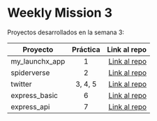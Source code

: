 # Weekly Mission 3

Proyectos desarrollados en la semana 3:

| Proyecto | Práctica | Link al repo |
| ------------- |:-------------:| -----:|
|my_launchx_app|1|[Link al repo](https://github.com/MiguelARojas/my_launchx_app)
|spiderverse|2|[Link al repo](https://github.com/LaunchX-InnovaccionVirtual/MissionNodeJS)
|twitter|3, 4, 5|[Link al repo](https://github.com/LaunchX-InnovaccionVirtual/MissionNodeJS)
|express_basic|6|[Link al repo](https://github.com/LaunchX-InnovaccionVirtual/MissionNodeJS)
|express_api|7|[Link al repo](https://github.com/LaunchX-InnovaccionVirtual/MissionNodeJS)
